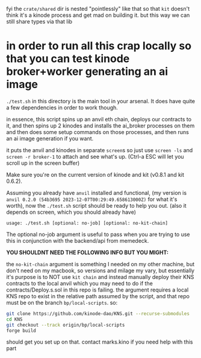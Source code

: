 fyi the `crate/shared` dir is nested "pointlessly" like that so that `kit` doesn't think it's a kinode process and get mad on building it. but this way we can still share types via that lib


# in order to run all this crap locally so that you can test kinode broker+worker generating an ai image

`./test.sh` in this directory is the main tool in your arsenal. It does have quite a few dependencies in order to work though.

in essence, this script spins up an anvil eth chain, deploys our contracts to it, and then spins up 2 kinodes and installs the ai_broker processes on them and then does some setup commands on those processes, and then runs an ai image generation if you want.

it puts the anvil and kinodes in separate `screen`s so just use `screen -ls` and `screen -r broker-1` to attach and see what's up. (Ctrl-a ESC will let you scroll up in the screen buffer)

Make sure you're on the current version of kinode and kit (v0.8.1 and kit 0.6.2).

Assuming you already have `anvil` installed and functional, (my version is `anvil 0.2.0 (54b3695 2023-12-07T00:29:49.658613000Z)` for what it's worth), now the `./test.sh` script should be ready to help you out. (also it depends on screen, which you should already have)

```
usage: ./test.sh [optional: no-job] [optional: no-kit-chain]
```

The optional no-job argument is useful to pass when you are trying to use this in conjunction with the backend/api from memedeck.

**YOU SHOULDNT NEED THE FOLLOWING INFO BUT YOU MIGHT:**

the `no-kit-chain` argument is something I needed on my other machine, but don't need on my macbook, so versions and milage my vary, but essentially it's purpose is to NOT use `kit chain` and instead manually deploy their KNS contracts to the local anvil which you may need to do if the contracts/Deploy.s.sol in this repo is failing. the argument requires a local KNS repo to exist in the relative path assumed by the script, and that repo must be on the branch `bp/local-scripts`. so:
```bash
git clone https://github.com/kinode-dao/KNS.git --recurse-submodules
cd KNS
git checkout --track origin/bp/local-scripts
forge build
```

should get you set up on that. contact marks.kino if you need help with this part
